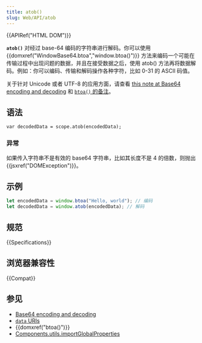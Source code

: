 ```yaml
---
title: atob()
slug: Web/API/atob
---
```


{{APIRef("HTML DOM")}}

**`atob()`** 对经过 base-64 编码的字符串进行解码。你可以使用 {{domxref("WindowBase64.btoa","window.btoa()")}} 方法来编码一个可能在传输过程中出现问题的数据，并且在接受数据之后，使用 atob() 方法再将数据解码。例如：你可以编码、传输和解码操作各种字符，比如 0-31 的 ASCII 码值。

关于针对 Unicode 或者 UTF-8 的应用方面，请查看 [this note at Base64 encoding and decoding](/zh-CN/docs/Web/JavaScript/Base64_encoding_and_decoding#The_.22Unicode_Problem.22) 和 [`btoa()` 的备注](/zh-CN/docs/Web/API/window.btoa#Unicode_Strings)。

## 语法

```plain
var decodedData = scope.atob(encodedData);
```

### 异常

如果传入字符串不是有效的 base64 字符串，比如其长度不是 4 的倍数，则抛出{{jsxref("DOMException")}}。

## 示例

```js
let encodedData = window.btoa("Hello, world"); // 编码
let decodedData = window.atob(encodedData); // 解码
```

## 规范

{{Specifications}}

## 浏览器兼容性

{{Compat}}

## 参见

- [Base64 encoding and decoding](/zh-CN/docs/Web/API/WindowBase64/Base64_encoding_and_decoding)
- [`data` URIs](/zh-CN/docs/data_URIs)
- {{domxref("btoa()")}}
- [Components.utils.importGlobalProperties](/zh-CN/docs/Components.utils.importGlobalProperties)
